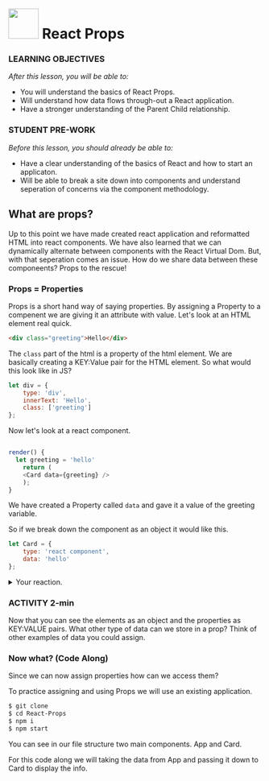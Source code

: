 # <img src="https://cloud.githubusercontent.com/assets/7833470/10899314/63829980-8188-11e5-8cdd-4ded5bcb6e36.png" height="60"> **React** Props

### LEARNING OBJECTIVES

_After this lesson, you will be able to:_

- You will understand the basics of React Props.
- Will understand how data flows through-out a React application.
- Have a stronger understanding of the Parent Child relationship.

### STUDENT PRE-WORK

_Before this lesson, you should already be able to:_

- Have a clear understanding of the basics of React and how to start an applicaton.
- Will be able to break a site down into components and understand seperation of concerns via the component methodology.

## What are props?

Up to this point we have made created react application and reformatted HTML into react components. We have also learned that we can dynamically alternate between components with the React Virtual Dom. But, with that seperation comes an issue. How do we share data between these componeents? Props to the rescue!

### Props = Properties

Props is a short hand way of saying properties. By assigning a Property to a compenent we are giving it an attribute with value. Let's look at an HTML element real quick.

```html
<div class="greeting">Hello</div>
```

The `class` part of the html is a property of the html element. We are basically creating a KEY:Value pair for the HTML element. So what would this look like in JS?

```js
let div = {
	type: 'div',
	innerText: 'Hello',
	class: ['greeting']
};
```

Now let's look at a react component.

```js

render() {
  let greeting = 'hello'
	return (
	<Card data={greeting} />
	);
}
```

We have created a Property called `data` and gave it a value of the greeting variable.

So if we break down the component as an object it would like this.

```js
let Card = {
	type: 'react component',
	data: 'hello'
};
```

<details>
  <summary>Your reaction.</summary>
  <img src="https://media.giphy.com/media/AVBo5eqFXd3SU/giphy.gif"/>
</details>

### ACTIVITY 2-min

Now that you can see the elements as an object and the properties as KEY:VALUE pairs. What other type of data can we store in a prop? Think of other examples of data you could assign.

### Now what? (Code Along)

Since we can now assign properties how can we access them?

To practice assigning and using Props we will use an existing application.

```bash
$ git clone
$ cd React-Props
$ npm i
$ npm start
```

You can see in our file structure two main components. App and Card.

For this code along we will taking the data from App and passing it down to Card to display the info.
